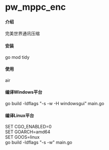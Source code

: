 # pw_mppc_enc

#### 介绍
完美世界通讯压缩

#### 安装
go mod tidy

#### 使用
air

#### 编译Windows平台
go build -ldflags "-s -w -H windowsgui" main.go

#### 编译Linux平台
SET CGO_ENABLED=0\
SET GOARCH=amd64\
SET GOOS=linux\
go build -ldflags "-s -w" main.go